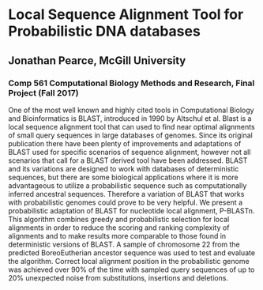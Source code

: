 # Local Sequence Alignment Tool for Probabilistic DNA databases

## Jonathan Pearce, McGill University

### Comp 561 Computational Biology Methods and Research, Final Project (Fall 2017)

One of the most well known and highly cited tools in Computational Biology and Bioinformatics is BLAST, introduced in 1990 by Altschul et al. Blast is a local sequence alignment tool that can used to find near optimal alignments of small query sequences in large databases of genomes. Since its original publication there have been plenty of improvements and adaptations of BLAST used for specific scenarios of sequence alignment, however not all scenarios that call for a BLAST derived tool have been addressed. BLAST and its variations are designed to work with databases of deterministic sequences, but there are some biological applications where it is more advantageous to utilize a probabilistic sequence such as computationally inferred ancestral sequences. Therefore a variation of BLAST that works with probabilistic genomes could prove to be very helpful. We present a probabilistic adaptation of BLAST for nucleotide local alignment, P-BLASTn. This algorithm combines greedy and probabilistic selection for local alignments in order to reduce the scoring and ranking complexity of alignments and to make results more comparable to those found in deterministic versions of BLAST. A sample of chromosome 22 from the predicted BoreoEutherian ancestor sequence was used to test and evaluate the algorithm. Correct local alignment position in the probabilistic genome was achieved over 90% of the time with sampled query sequences of up to 20% unexpected noise from substitutions, insertions and deletions.

